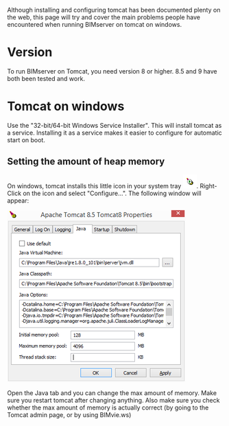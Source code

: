 Although installing and configuring tomcat has been documented plenty on the web, this page will try and cover the main problems people have encountered when running BIMserver on tomcat on windows.

# Version
To run BIMserver on Tomcat, you need version 8 or higher. 8.5 and 9 have both been tested and work.

# Tomcat on windows

Use the "32-bit/64-bit Windows Service Installer". This will install tomcat as a service. Installing it as a service makes it easier to configure for automatic start on boot.

## Setting the amount of heap memory

On windows, tomcat installs this little icon in your system tray ![](img/tomcaticon.png).
Right-Click on the icon and select "Configure...". The following window will appear:

![](img/tomcatconfigwindows.png)

Open the Java tab and you can change the max amount of memory. Make sure you restart tomcat after changing anything. Also make sure you check whether the max amount of memory is actually correct (by going to the Tomcat admin page, or by using BIMvie.ws)